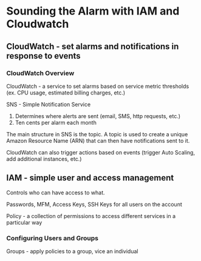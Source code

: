 # Sounding the Alarm with IAM and Cloudwatch

## CloudWatch - set alarms and notifications in response to events

### CloudWatch Overview
CloudWatch - a service to set alarms based on service metric thresholds (ex. CPU usage, estimated billing charges, etc.)

SNS - Simple Notification Service
1. Determines where alerts are sent (email, SMS, http requests, etc.)
1. Ten cents per alarm each month

The main structure in SNS is the topic. A topic is used to create a unique Amazon Resource Name (ARN) that can then have notifications sent to it.

CloudWatch can also trigger actions based on events (trigger Auto Scaling, add additional instances, etc.)
## IAM - simple user and access management
Controls who can have access to what.

Passwords, MFM, Access Keys, SSH Keys for all users on the account

Policy - a collection of permissions to access different services in a particular way 

### Configuring Users and Groups
Groups - apply policies to a group, vice an individual